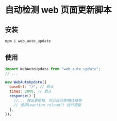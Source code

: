 # 自动检测 web 页面更新脚本

## 安装

```javascript
npm i web_auto_update
```

## 使用

```javascript
import WebAutoUpdate from "web_auto_update";
// ...

new WebAutoUpdate({
  baseUrl: "/", // 默认
  times: 2000, // 默认
  response() {
    //... 弹出更新框，可以自己使用UI框架
    // 使用loaction.reload() 进行更新
  },
});
```
